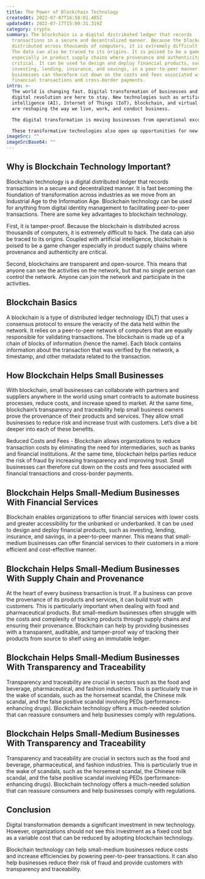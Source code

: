 ```yaml
---
title: The Power of Blockchain Technology
createdAt: 2022-07-07T16:58:01.485Z
updatedAt: 2022-07-17T15:00:31.319Z
category: crypto
summary: The blockchain is a digital distributed ledger that records
  transactions in a secure and decentralized manner. Because the blockchain is
  distributed across thousands of computers, it is extremely difficult to hack.
  The data can also be traced to its origins. It is poised to be a game changer
  especially in product supply chains where provenance and authenticity are
  critical. It can be used to design and deploy financial products, such as
  investing, lending, insurance, and savings, in a peer-to-peer manner. Small
  businesses can therefore cut down on the costs and fees associated with
  financial transactions and cross-border payments.
intro: >-
  The world is changing fast. Digital transformation of businesses and the
  digital revolution are here to stay. New technologies such as artificial
  intelligence (AI), Internet of Things (IoT), blockchain, and virtual reality
  are reshaping the way we live, work, and conduct business.

  The digital transformation is moving businesses from operational excellence to strategic differentiation by integrating new digital technologies that are changing the way we do business in industries like healthcare, retail, logistics, etc. The pace of this change is accelerating with new software platforms fostering innovation — bringing us a world where artificial intelligence, virtual reality, and blockchain are commonplace. 

  These transformative technologies also open up opportunities for new collaborations between individuals and organizations at different scales. They empower people with new ways to directly exchange value between each other without intermediaries — in other words, peer-to-peer transactions. Here’s an overview of how blockchain technology can help you take your organization to the next level.
imageSrc: ""
imageSrcBase64: ""
---
```


## Why is Blockchain Technology Important?

Blockchain technology is a digital distributed ledger that records transactions in a secure and decentralized manner. It is fast becoming the foundation of transformation across industries as we move from an Industrial Age to the Information Age. Blockchain technology can be used for anything from digital identity management to facilitating peer-to-peer transactions.
There are some key advantages to blockchain technology.

First, it is tamper-proof. Because the blockchain is distributed across thousands of computers, it is extremely difficult to hack. The data can also be traced to its origins. Coupled with artificial intelligence, blockchain is poised to be a game changer especially in product supply chains where provenance and authenticity are critical.

Second, blockchains are transparent and open-source. This means that anyone can see the activities on the network, but that no single person can control the network. Anyone can join the network and participate in the activities.

## Blockchain Basics

A blockchain is a type of distributed ledger technology (DLT) that uses a consensus protocol to ensure the veracity of the data held within the network. It relies on a peer-to-peer network of computers that are equally responsible for validating transactions.
The blockchain is made up of a chain of blocks of information (hence the name). Each block contains information about the transaction that was verified by the network, a timestamp, and other metadata related to the transaction.

## How Blockchain Helps Small Businesses

With blockchain, small businesses can collaborate with partners and suppliers anywhere in the world using smart contracts to automate business processes, reduce costs, and increase speed to market.
At the same time, blockchain’s transparency and traceability help small business owners prove the provenance of their products and services. They allow small businesses to reduce risk and increase trust with customers.
Let’s dive a bit deeper into each of these benefits.

Reduced Costs and Fees - Blockchain allows organizations to reduce transaction costs by eliminating the need for intermediaries, such as banks and financial institutions. At the same time, blockchain helps parties reduce the risk of fraud by increasing transparency and improving trust.
Small businesses can therefore cut down on the costs and fees associated with financial transactions and cross-border payments.

## Blockchain Helps Small-Medium Businesses With Financial Services

Blockchain enables organizations to offer financial services with lower costs and greater accessibility for the unbanked or underbanked. It can be used to design and deploy financial products, such as investing, lending, insurance, and savings, in a peer-to-peer manner.
This means that small-medium businesses can offer financial services to their customers in a more efficient and cost-effective manner.

## Blockchain Helps Small-Medium Businesses With Supply Chain and Provenance

At the heart of every business transaction is trust. If a business can prove the provenance of its products and services, it can build trust with customers. This is particularly important when dealing with food and pharmaceutical products.
But small-medium businesses often struggle with the costs and complexity of tracking products through supply chains and ensuring their provenance.
Blockchain can help by providing businesses with a transparent, auditable, and tamper-proof way of tracking their products from source to shelf using an immutable ledger.

## Blockchain Helps Small-Medium Businesses With Transparency and Traceability

Transparency and traceability are crucial in sectors such as the food and beverage, pharmaceutical, and fashion industries. This is particularly true in the wake of scandals, such as the horsemeat scandal, the Chinese milk scandal, and the false positive scandal involving PEDs (performance-enhancing drugs).
Blockchain technology offers a much-needed solution that can reassure consumers and help businesses comply with regulations.

## Blockchain Helps Small-Medium Businesses With Transparency and Traceability

Transparency and traceability are crucial in sectors such as the food and beverage, pharmaceutical, and fashion industries. This is particularly true in the wake of scandals, such as the horsemeat scandal, the Chinese milk scandal, and the false positive scandal involving PEDs (performance-enhancing drugs).
Blockchain technology offers a much-needed solution that can reassure consumers and help businesses comply with regulations.

## Conclusion

Digital transformation demands a significant investment in new technology. However, organizations should not see this investment as a fixed cost but as a variable cost that can be reduced by adopting blockchain technology.

Blockchain technology can help small-medium businesses reduce costs and increase efficiencies by powering peer-to-peer transactions. It can also help businesses reduce their risk of fraud and provide customers with transparency and traceability.
